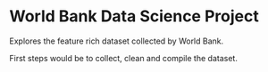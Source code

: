 # World Bank Data Science Project
Explores the feature rich dataset collected by World Bank.

First steps would be to collect, clean and compile the dataset.
